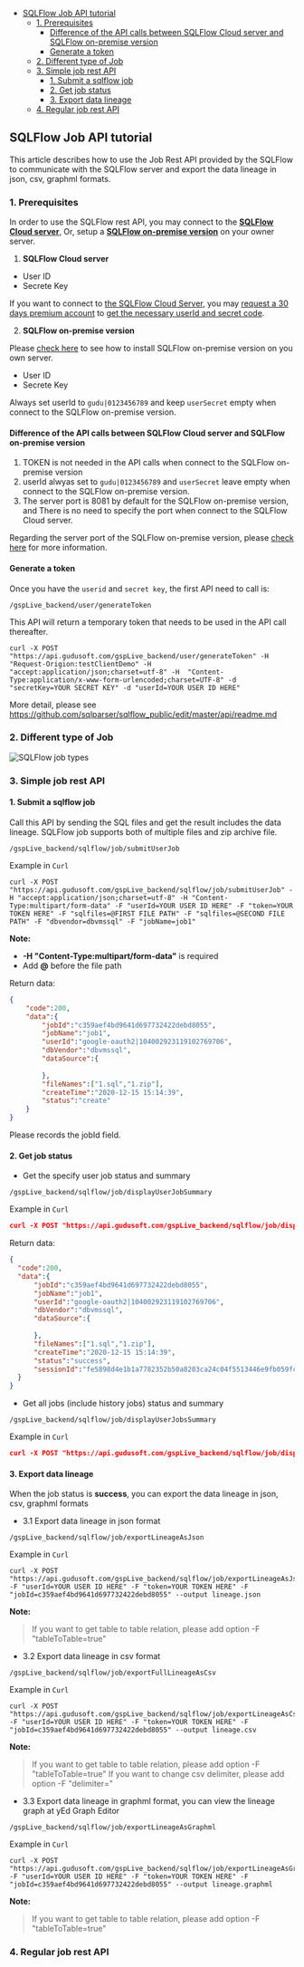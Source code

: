 - [SQLFlow Job API tutorial](#sqlflow-job-api-tutorial)
  * [1. Prerequisites](#1-prerequisites)
    + [Difference of the API calls between SQLFlow Cloud server and SQLFlow on-premise version](#difference-of-the-api-calls-between-sqlflow-cloud-server-and-sqlflow-on-premise-version)
    + [Generate a token](#generate-a-token)
  * [2. Different type of Job](#2-different-type-of-job)
  * [3. Simple job rest API](#3-simple-job-rest-api)
    + [1. Submit a sqlflow job](#1-submit-a-sqlflow-job)
    + [2. Get job status](#2-get-job-status)
    + [3. Export data lineage](#3-export-data-lineage)
  * [4. Regular job rest API](#4-regular-job-rest-api)


## SQLFlow Job API tutorial

This article describes how to use the Job Rest API provided by the SQLFlow to 
communicate with the SQLFlow server and export the data lineage in json, csv, graphml formats.

### 1. Prerequisites
In order to use the SQLFlow rest API, you may connect to the [**SQLFlow Cloud server**](https://sqlflow.gudusoft.com),
Or, setup a [**SQLFlow on-premise version**](https://www.gudusoft.com/sqlflow-on-premise-version/) on your owner server.


1. **SQLFlow Cloud server**

- User ID
- Secrete Key

If you want to connect to [the SQLFlow Cloud Server](https://sqlflow.gudusoft.com), you may [request a 30 days premium account](https://www.gudusoft.com/request-a-premium-account/) to 
[get the necessary userId and secret code](/sqlflow-userid-secret.md).


2. **SQLFlow on-premise version**

Please [check here](https://github.com/sqlparser/sqlflow_public/blob/master/install_sqlflow.md) to see how to install SQLFlow on-premise version on you own server.

- User ID
- Secrete Key

Always set userId to `gudu|0123456789` and keep `userSecret` empty when connect to the SQLFlow on-premise version.


#### Difference of the API calls between SQLFlow Cloud server and SQLFlow on-premise version

1. TOKEN is not needed in the API calls when connect to the SQLFlow on-premise version
2. userId alwyas set to `gudu|0123456789` and `userSecret` leave empty when connect to the SQLFlow on-premise version.
3. The server port is 8081 by default for the SQLFlow on-premise version, and There is no need to specify the port when connect to the SQLFlow Cloud server.

Regarding the server port of the SQLFlow on-premise version, please [check here](https://github.com/sqlparser/sqlflow_public/tree/master/grabit#1-sqlflow-server) for more information.

#### Generate a token

Once you have the `userid` and `secret key`, the first API need to call is:

```
/gspLive_backend/user/generateToken
```

This API will return a temporary token that needs to be used in the API call thereafter.

```
curl -X POST "https://api.gudusoft.com/gspLive_backend/user/generateToken" -H  "Request-Origion:testClientDemo" -H  "accept:application/json;charset=utf-8" -H  "Content-Type:application/x-www-form-urlencoded;charset=UTF-8" -d "secretKey=YOUR SECRET KEY" -d "userId=YOUR USER ID HERE"
```

More detail, please see https://github.com/sqlparser/sqlflow_public/edit/master/api/readme.md

### 2. Different type of Job
![SQLFlow job types](job-types.png)

### 3. Simple job rest API

#### 1. Submit a sqlflow job

Call this API by sending the SQL files and get the result includes the data lineage. SQLFlow job supports both of multiple files and zip archive file.

```
/gspLive_backend/sqlflow/job/submitUserJob
```

Example in `Curl`
```
curl -X POST "https://api.gudusoft.com/gspLive_backend/sqlflow/job/submitUserJob" -H "accept:application/json;charset=utf-8" -H "Content-Type:multipart/form-data" -F "userId=YOUR USER ID HERE" -F "token=YOUR TOKEN HERE" -F "sqlfiles=@FIRST FILE PATH" -F "sqlfiles=@SECOND FILE PATH" -F "dbvendor=dbvmssql" -F "jobName=job1"
```

**Note:**
 * **-H "Content-Type:multipart/form-data"** is required
 * Add **@** before the file path
 
Return data: 
```json
{
	"code":200,
	"data":{
		"jobId":"c359aef4bd9641d697732422debd8055",
		"jobName":"job1",
		"userId":"google-oauth2|104002923119102769706",
		"dbVendor":"dbvmssql",
		"dataSource":{
			
		},
		"fileNames":["1.sql","1.zip"],
		"createTime":"2020-12-15 15:14:39",
		"status":"create"
	}
}
```

Please records the jobId field.

#### 2. Get job status

 * Get the specify user job status and summary
  
  ```
  /gspLive_backend/sqlflow/job/displayUserJobSummary
  ```
  
  Example in `Curl`
  
  ```json
  curl -X POST "https://api.gudusoft.com/gspLive_backend/sqlflow/job/displayUserJobSummary" -F "jobId=c359aef4bd9641d697732422debd8055" -F "userId=YOUR USER ID HERE" -F "token=YOUR TOKEN HERE"
  ```
  
  Return data:
  ```json
  {
	"code":200,
	"data":{
		"jobId":"c359aef4bd9641d697732422debd8055",
		"jobName":"job1",
		"userId":"google-oauth2|104002923119102769706",
		"dbVendor":"dbvmssql",
		"dataSource":{
			
		},
		"fileNames":["1.sql","1.zip"],
		"createTime":"2020-12-15 15:14:39",
		"status":"success",
		"sessionId":"fe5898d4e1b1a7782352b50a8203ca24c04f5513446e9fb059fc4d584fab4dbf_1608045280033"
	}
  }
  ```
  
 * Get all jobs (include history jobs) status and summary
 
  ```
  /gspLive_backend/sqlflow/job/displayUserJobsSummary
  ```
 
  Example in `Curl`
  
  ```json
  curl -X POST "https://api.gudusoft.com/gspLive_backend/sqlflow/job/displayUserJobsSummary" -F "userId=YOUR USER ID HERE" -F "token=YOUR TOKEN HERE"
  ```
  
 

#### 3. Export data lineage
 
 When the job status is **success**, you can export the data lineage in json, csv, graphml formats

 * 3.1 Export data lineage in json format
  
  ```
  /gspLive_backend/sqlflow/job/exportLineageAsJson
  ```
  
  Example in `Curl`  
  
  ```
  curl -X POST "https://api.gudusoft.com/gspLive_backend/sqlflow/job/exportLineageAsJson" -F "userId=YOUR USER ID HERE" -F "token=YOUR TOKEN HERE" -F "jobId=c359aef4bd9641d697732422debd8055" --output lineage.json
  ```
  **Note:**
   > If you want to get table to table relation, please add option -F "tableToTable=true"
 
 * 3.2 Export data lineage in csv format
  
  ```
  /gspLive_backend/sqlflow/job/exportFullLineageAsCsv
  ```
  
  Example in `Curl`  
  
  ```
  curl -X POST "https://api.gudusoft.com/gspLive_backend/sqlflow/job/exportLineageAsCsv" -F "userId=YOUR USER ID HERE" -F "token=YOUR TOKEN HERE" -F "jobId=c359aef4bd9641d697732422debd8055" --output lineage.csv
  ```
  
  **Note:**
   > If you want to get table to table relation, please add option -F "tableToTable=true"
   > If you want to change csv delimiter, please add option -F "delimiter=<delimiter char>" 
  
 
 * 3.3 Export data lineage in graphml format, you can view the lineage graph at yEd Graph Editor
   
  ```
  /gspLive_backend/sqlflow/job/exportLineageAsGraphml
  ``` 
  
  Example in `Curl`  
  
  ```
  curl -X POST "https://api.gudusoft.com/gspLive_backend/sqlflow/job/exportLineageAsGraphml" -F "userId=YOUR USER ID HERE" -F "token=YOUR TOKEN HERE" -F "jobId=c359aef4bd9641d697732422debd8055" --output lineage.graphml
  ```
  
  **Note:**
   > If you want to get table to table relation, please add option -F "tableToTable=true"
   
### 4. Regular job rest API   

